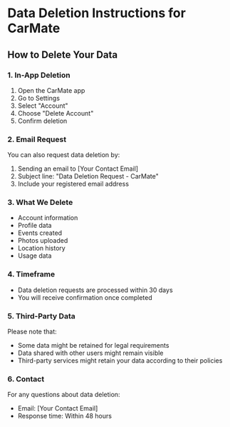 # Data Deletion Instructions for CarMate

## How to Delete Your Data

### 1. In-App Deletion
1. Open the CarMate app
2. Go to Settings
3. Select "Account"
4. Choose "Delete Account"
5. Confirm deletion

### 2. Email Request
You can also request data deletion by:
1. Sending an email to [Your Contact Email]
2. Subject line: "Data Deletion Request - CarMate"
3. Include your registered email address

### 3. What We Delete
- Account information
- Profile data
- Events created
- Photos uploaded
- Location history
- Usage data

### 4. Timeframe
- Data deletion requests are processed within 30 days
- You will receive confirmation once completed

### 5. Third-Party Data
Please note that:
- Some data might be retained for legal requirements
- Data shared with other users might remain visible
- Third-party services might retain your data according to their policies

### 6. Contact
For any questions about data deletion:
- Email: [Your Contact Email]
- Response time: Within 48 hours
